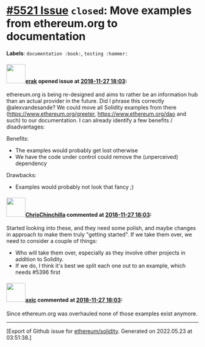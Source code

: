 # [\#5521 Issue](https://github.com/ethereum/solidity/issues/5521) `closed`: Move examples from ethereum.org to documentation
**Labels**: `documentation :book:`, `testing :hammer:`


#### <img src="https://avatars.githubusercontent.com/u/20012009?u=61e903cf16bc5f3353db1d571401e2e71b6f61ed&v=4" width="50">[erak](https://github.com/erak) opened issue at [2018-11-27 18:03](https://github.com/ethereum/solidity/issues/5521):

ethereum.org is being re-designed and aims to rather be an information hub than an actual provider in the future. Did I phrase this correctly @alexvandesande? We could move all Solidity examples from there (https://www.ethereum.org/greeter, https://www.ethereum.org/dao and such) to our documentation. I can already identify a few benefits / disadvantages:

Benefits:
- The examples would probably get lost otherwise
- We have the code under control could remove the (unperceived) dependency

Drawbacks:
- Examples would probably not look that fancy ;) 



#### <img src="https://avatars.githubusercontent.com/u/42080?u=37db5129c5c71d0293952c8a1a2ef1c181e0e1d6&v=4" width="50">[ChrisChinchilla](https://github.com/ChrisChinchilla) commented at [2018-11-27 18:03](https://github.com/ethereum/solidity/issues/5521#issuecomment-446562467):

Started looking into these, and they need some polish, and maybe changes in approach to make them truly "getting started". If we take them over, we need to consider a couple of things:

- Who will take them over, especially as they involve other projects in addition to Solidity.
- If we do, I think it's best we split each one out to an example, which needs #5396 first

#### <img src="https://avatars.githubusercontent.com/u/20340?v=4" width="50">[axic](https://github.com/axic) commented at [2018-11-27 18:03](https://github.com/ethereum/solidity/issues/5521#issuecomment-623972193):

Since ethereum.org was overhauled none of those examples exist anymore.


-------------------------------------------------------------------------------



[Export of Github issue for [ethereum/solidity](https://github.com/ethereum/solidity). Generated on 2022.05.23 at 03:51:38.]
